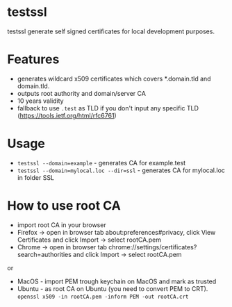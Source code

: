 # testssl

testssl generate self signed certificates for local development purposes.

# Features
- generates wildcard x509 certificates which covers *.domain.tld and domain.tld.
- outputs root authority and domain/server CA
- 10 years validity
- fallback to use `.test` as TLD if you don't input any specific TLD (https://tools.ietf.org/html/rfc6761)
 

# Usage
- `testssl --domain=example` - generates CA for example.test
- `testssl --domain=mylocal.loc --dir=ssl` - generates CA for mylocal.loc in folder SSL

# How to use root CA
- import root CA in your browser 
- Firefox -> open in browser tab about:preferences#privacy, click View Certificates and click Import -> select rootCA.pem
- Chrome -> open in browser tab chrome://settings/certificates?search=authorities and click Import -> select rootCA.pem


or 

- MacOS - import PEM trough keychain on MacOS and mark as trusted
- Ubuntu - as root CA on Ubuntu (you need to convert PEM to CRT).
`openssl x509 -in rootCA.pem -inform PEM -out rootCA.crt`
  
